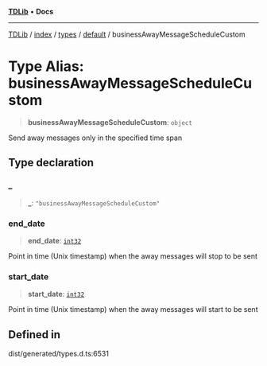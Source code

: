 [**TDLib**](../../../../../../README.md) • **Docs**

***

[TDLib](../../../../../../modules.md) / [index](../../../../../README.md) / [types](../../../README.md) / [default](../README.md) / businessAwayMessageScheduleCustom

# Type Alias: businessAwayMessageScheduleCustom

> **businessAwayMessageScheduleCustom**: `object`

Send away messages only in the specified time span

## Type declaration

### \_

> **\_**: `"businessAwayMessageScheduleCustom"`

### end\_date

> **end\_date**: [`int32`](int32-1.md)

Point in time (Unix timestamp) when the away messages will stop to be sent

### start\_date

> **start\_date**: [`int32`](int32-1.md)

Point in time (Unix timestamp) when the away messages will start to be sent

## Defined in

dist/generated/types.d.ts:6531
